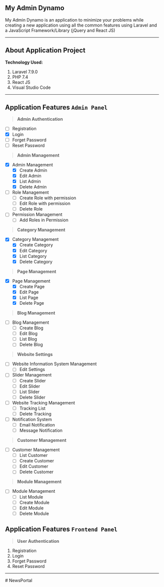 ## My Admin Dynamo

My Admin Dynamo is an application to minimize your problems while creating a new application using all the common features using Laravel and a JavaScript Framework/Library (jQuery and React JS)

---

## About Application Project

**Technology Used:**

1. Laravel 7.9.0
1. PHP 7.4
1. React JS
1. Visual Studio Code

---

## Application Features `Admin Panel`

> **Admin Authentication**

- [ ] Registration
- [x] Login
- [ ] Forget Password
- [ ] Reset Password

> **Admin Management**

- [x] Admin Management
  - [x] Create Admin
  - [x] Edit Admin
  - [x] List Admin
  - [x] Delete Admin
- [ ] Role Management
  - [ ] Create Role with permission
  - [ ] Edit Role with permission
  - [ ] Delete Role
- [ ] Permission Management
  - [ ] Add Roles in Permission

> **Category Management**

- [x] Category Management
  - [x] Create Category
  - [x] Edit Category
  - [x] List Category
  - [x] Delete Category

> **Page Management**

- [x] Page Management
  - [x] Create Page
  - [x] Edit Page
  - [x] List Page
  - [x] Delete Page

> **Blog Management**

- [ ] Blog Management
  - [ ] Create Blog
  - [ ] Edit Blog
  - [ ] List Blog
  - [ ] Delete Blog

> **Website Settings**

- [ ] Website Information System Management
  - [ ] Edit Settings
- [ ] Slider Management
  - [ ] Create Slider
  - [ ] Edit Slider
  - [ ] List Slider
  - [ ] Delete Slider
- [ ] Website Tracking Management
  - [ ] Tracking List
  - [ ] Delete Tracking
- [ ] Notification System
  - [ ] Email Notification
  - [ ] Message Notification

> **Customer Management**

- [ ] Customer Management
  - [ ] List Customer
  - [ ] Create Customer
  - [ ] Edit Customer
  - [ ] Delete Customer

> **Module Management**

- [ ] Module Management
  - [ ] List Module
  - [ ] Create Module
  - [ ] Edit Module
  - [ ] Delete Module

## Application Features `Frontend Panel`

> **User Authentication**

1. Registration
1. Login
1. Forget Password
1. Reset Password

---
#   N e w s P o r t a l  
 